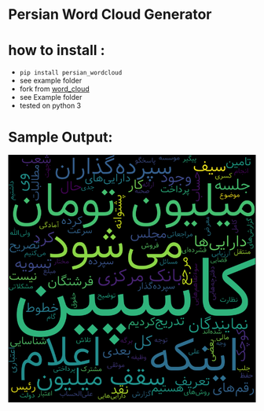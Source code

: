 # Persian Word Cloud Generator
# how to install :
* ```pip install persian_wordcloud```
* see example folder
* fork from  <a href="https://github.com/amueller/word_cloud">word_cloud</a>
* see Example folder
* tested on python 3
# Sample Output:
![Sample Result](example/result.png?raw=true)